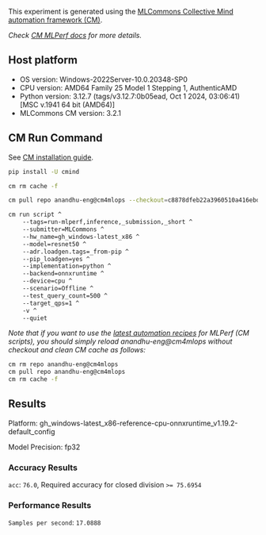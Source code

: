 This experiment is generated using the [MLCommons Collective Mind automation framework (CM)](https://github.com/mlcommons/cm4mlops).

*Check [CM MLPerf docs](https://docs.mlcommons.org/inference) for more details.*

## Host platform

* OS version: Windows-2022Server-10.0.20348-SP0
* CPU version: AMD64 Family 25 Model 1 Stepping 1, AuthenticAMD
* Python version: 3.12.7 (tags/v3.12.7:0b05ead, Oct  1 2024, 03:06:41) [MSC v.1941 64 bit (AMD64)]
* MLCommons CM version: 3.2.1

## CM Run Command

See [CM installation guide](https://docs.mlcommons.org/inference/install/).

```bash
pip install -U cmind

cm rm cache -f

cm pull repo anandhu-eng@cm4mlops --checkout=c8878dfeb22a3960510a416ebd49ba850fb8f709

cm run script ^
	--tags=run-mlperf,inference,_submission,_short ^
	--submitter=MLCommons ^
	--hw_name=gh_windows-latest_x86 ^
	--model=resnet50 ^
	--adr.loadgen.tags=_from-pip ^
	--pip_loadgen=yes ^
	--implementation=python ^
	--backend=onnxruntime ^
	--device=cpu ^
	--scenario=Offline ^
	--test_query_count=500 ^
	--target_qps=1 ^
	-v ^
	--quiet
```
*Note that if you want to use the [latest automation recipes](https://docs.mlcommons.org/inference) for MLPerf (CM scripts),
 you should simply reload anandhu-eng@cm4mlops without checkout and clean CM cache as follows:*

```bash
cm rm repo anandhu-eng@cm4mlops
cm pull repo anandhu-eng@cm4mlops
cm rm cache -f

```

## Results

Platform: gh_windows-latest_x86-reference-cpu-onnxruntime_v1.19.2-default_config

Model Precision: fp32

### Accuracy Results 
`acc`: `76.0`, Required accuracy for closed division `>= 75.6954`

### Performance Results 
`Samples per second`: `17.0888`
